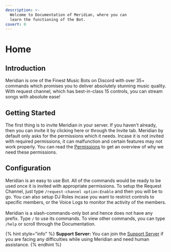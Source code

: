 ```yaml
---
description: >-
  Welcome to Documentation of Meridian, where you can
  learn the functioning of the Bot.
coverY: 0
---
```


# Home

## Introduction

Meridian is one of the Finest Music Bots on Discord with over 35+ commands which promises you to deliver absolutely stunning music quality. With request channel, which has best-in-class 15 controls, you can stream songs with absolute ease!

## Getting Started

The first thing is to invite Meridian in your server. If you haven't already, then you can invite it by clicking here or through the Invite tab. Meridian by default only asks for the permissions which it needs. Incase it is not invited with required permissions, it can malfunction and certain features may not work properly. You can read the [Permissions](faq/permissions.md) to get an overview of why we need these permissions.

## Configuration

Meridian is an easy to use Bot. All of the commands would be ready to be used once it is invited with appropriate permissions. To setup the Request Channel, just type `/request-channel option:Enable` and then you will be to go. You can also setup DJ Roles incase you want to restrict controls to specific members, or the Voice Logs to monitor the activity of the members.\
\
Meridian is a slash-commands-only bot and hence does not have any prefix. Type `/` to use its commands. To view other commands, you can type `/help` or scroll through the Documentation.

{% hint style="info" %}
**Support Server:** You can join the [Support Server](https://discord.gg/xe7GTYh9PR) if you are facing any difficulties while using Meridian and need human assistance.
{% endhint %}

